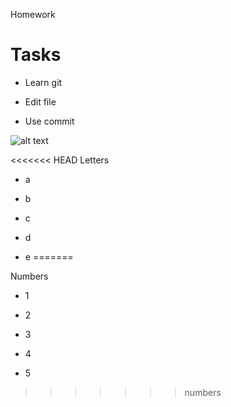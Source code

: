 Homework

# Tasks

 * Learn git

 * Edit file

 * Use commit

![alt text](<Без названия.png>)

[](<[Скачать презентацию. Знакомство с контролем версий].pdf>)

<<<<<<< HEAD
Letters

* a

 * b

 * c

 * d

 * e
=======

Numbers
* 1

* 2

* 3

* 4

* 5

>>>>>>> numbers
